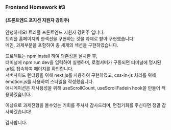 ### Frontend Homework #3
#### (프론트엔드 포지션 지원자 강민주)

안녕하세요! 트리플 프론트엔드 지원자 강민주 입니다.  
트리플 홈페이지의 한섹션을 구현하는 것을 과제로 받아 구현했습니다.  
메인, 과제부분을 포함하여 총 세개의 섹션을 구현하였습니다.  
  
프로젝트는 npm install 하여 의존성을 설치한 후,    
터미널에 npm run dev을 입력하여 실행하며, 로컬서버가 구동되면 터미널에 명시된 url로 접속하여 페이지를 확인합니다.  
서버사이드 렌더링을 위해 next.js를 사용하여 구현하였고, css-in-js 처리를 위해 emotion.js를 사용하여 스타일을 작성했습니다.  
애니메이션은 재사용성을 위해 useScrollCount, useScrollFadein hook을 만들어 적용하였습니다.

이상으로 과제전형을 볼수있는 기회를 주셔서 감사드리며,
면접기회를 주신다면 정말 감사하겠습니다!

감사합니다.
